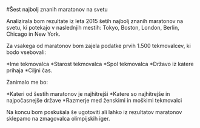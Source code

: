 #Šest najbolj znanih maratonov na svetu

Analizirala bom rezultate iz leta 2015 šetih najbolj znanih maratonov na svetu, ki potekajo v naslednjih mestih: Tokyo, Boston, London, Berlin, Chicago in New York.

Za vsakega od maratonov bom zajela podatke prvih 1.500 tekmovalcev, ki bodo vsebovali:

*Ime tekmovalca
*Starost tekmovalca
*Spol tekmovalca
*Državo iz katere prihaja
*Ciljni čas.

Zanimalo me bo:

*Kateri od šestih maratonov je najhitrejši
*Katere so najhitrejše in najpočasnejše države
*Razmerje med ženskimi in moškimi tekmovalci

Na koncu bom poskušala še ugotoviti ali lahko iz rezultatov maratonov sklepamo na zmagovalca olimpijskih iger.





